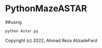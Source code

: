 # PythonMazeASTAR

##using

```bash
python Astar.py
```

Copyright (c) 2022, Ahmad Reza AlizadeFard

